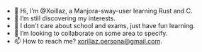 - 👋 Hi, I’m @Xoillaz, a Manjora-sway-user learning Rust and C.
- 👀 I’m still discovering my interests. 
- 🌱 I don't care about school and exams, just have fun learning.
- 💞️ I’m looking to collaborate on some area to specify. 
- 📫 How to reach me? xorillaz.persona@gmail.com. 
<!---
Xoillaz/Xoillaz is a ✨ special ✨ repository because its `README.md` (this file) appears on your GitHub profile.
You can click the Preview link to take a look at your changes.
--->
